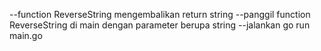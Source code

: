 --function ReverseString mengembalikan return string 
--panggil function ReverseString di main dengan parameter berupa string 
--jalankan go run main.go
